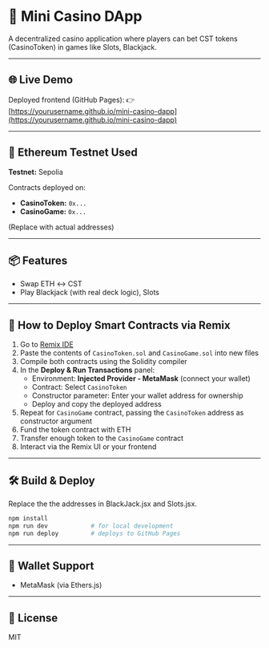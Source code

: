 # 🎰 Mini Casino DApp

A decentralized casino application where players can bet CST tokens (CasinoToken) in games like Slots, Blackjack.

---

## 🌐 Live Demo
Deployed frontend (GitHub Pages):
👉 [https://yourusername.github.io/mini-casino-dapp](https://yourusername.github.io/mini-casino-dapp)

---

## 🔗 Ethereum Testnet Used
**Testnet:** Sepolia

Contracts deployed on:
- **CasinoToken:** `0x...`
- **CasinoGame:** `0x...`

(Replace with actual addresses)

---

## 📦 Features
- Swap ETH ↔ CST
- Play Blackjack (with real deck logic), Slots

---

## 🧪 How to Deploy Smart Contracts via Remix
1. Go to [Remix IDE](https://remix.ethereum.org/)
2. Paste the contents of `CasinoToken.sol` and `CasinoGame.sol` into new files
3. Compile both contracts using the Solidity compiler
4. In the **Deploy & Run Transactions** panel:
   - Environment: **Injected Provider - MetaMask** (connect your wallet)
   - Contract: Select `CasinoToken`
   - Constructor parameter: Enter your wallet address for ownership
   - Deploy and copy the deployed address
5. Repeat for `CasinoGame` contract, passing the `CasinoToken` address as constructor argument
6. Fund the token contract with ETH
7. Transfer enough token to the `CasinoGame` contract
8. Interact via the Remix UI or your frontend


---

## 🛠️ Build & Deploy
Replace the the addresses in BlackJack.jsx and Slots.jsx.
```bash
npm install
npm run dev            # for local development
npm run deploy         # deploys to GitHub Pages
```

---

## 👛 Wallet Support
- MetaMask (via Ethers.js)

---

## 📄 License
MIT
